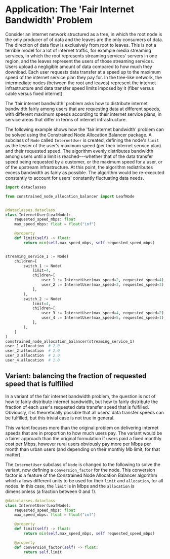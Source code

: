 # Application: The 'Fair Internet Bandwidth' Problem

Consider an internet network structured as a tree, in which the root node is the only producer of of data and the leaves are the only consumers of data. The direction of data flow is exclusively from root to leaves. This is not a terrible model for a lot of internet traffic, for example media streaming services, in which the root represents streaming services' servers in one region, and the leaves represent the users of those streaming services. Users upload a negligible amount of data compared to how much they download. Each user requests data transfer at a speed up to the maximum speed of the internet service plan they pay for. In the tree-like network, the intermediate nodes (between the root and leaves) represent the internet infrastructure and data transfer speed limits imposed by it (fiber versus cable versus fixed internet).

The 'fair internet bandwidth' problem asks how to distribute internet bandwidth fairly among users that are requesting data at different speeds, with different maximum speeds according to their internet service plans, in service areas that differ in terms of internet infrastructure.

The following example shows how the 'fair internet bandwidth' problem can be solved using the Constrained Node Allocation Balancer package. A subclass of `Node` called `InternetUser` is created, defining the node's `limit` as the lesser of the user's maximum speed (per their internet service plan) and their requested speed. The algorithm evenly distributes bandwidth among users until a limit is reached---whether that of the data transfer speed being requested by a customer, or the maximum speed for a user, or of the upstream infrastructure. At this point, the algorithm redistributes excess bandwidth as fairly as possible. The algorithm would be re-executed constantly to account for users' constantly fluctuating data needs.

```python
import dataclasses

from constrained_node_allocation_balancer import LeafNode


@dataclasses.dataclass
class InternetUser(LeafNode):
    requested_speed_mbps: float
    max_speed_mbps: float = float("inf")

    @property
    def limit(self) -> float:
        return min(self.max_speed_mbps, self.requested_speed_mbps)


streaming_service_1 := Node(
    children=[
        switch_1 := Node(
            limit=4,
            children=[
                user_1 := InternetUser(max_speed=2, requested_speed=4),
                user_2 := InternetUser(max_speed=3, requested_speed=3),
            ],
        ),
        switch_2 := Node(
            limit=4,
            children=[
                user_3 := InternetUser(max_speed=4, requested_speed=2),
                user_4 := InternetUser(max_speed=5, requested_speed=1),
            ],
        ),
    ]
)
constrained_node_allocation_balancer(streaming_service_1)
user_1.allocation  # 2.0
user_2.allocation  # 2.0
user_3.allocation  # 2.0
user_4.allocation  # 1.0
```

## Variant: balancing the fraction of requested speed that is fulfilled

In a variant of the fair internet bandwidth problem, the question is not of how to fairly distribute internet bandwidth, but how to fairly distribute the fraction of each user's requested data transfer speed that is fulfilled. Obviously, it is theoretically possible that all users' data transfer speeds can be fulfilled, but this trivial case is not true in general.

This variant focuses more than the original problem on delivering internet speeds that are in proportion to how much users pay. The variant would be a fairer approach than the original formulation if users paid a fixed monthly cost per Mbps, however rural users obviously pay more per Mbps per month than urban users (and depending on their monthly Mb limit, for that matter).

The `InternetUser` subclass of `Node` is changed to the following to solve the variant, now defining a `conversion_factor` for the node. This conversion factor is a feature of the Constrained Node Allocation Balancer algorithm which allows different units to be used for their `limit` and `allocation`, for all nodes. In this case, the `limit` is in Mbps and the `allocation` is dimensionless (a fraction between 0 and 1).

```python
@dataclasses.dataclass
class InternetUser(LeafNode):
    requested_speed_mbps: float
    max_speed_mbps: float = float("inf")

    @property
    def limit(self) -> float:
        return min(self.max_speed_mbps, self requested_speed_mbps)

    @property
    def conversion_factor(self) -> float:
        return self.limit
```
